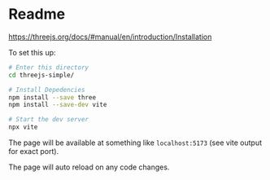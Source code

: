 # Readme

https://threejs.org/docs/#manual/en/introduction/Installation

To set this up:

```sh
# Enter this directory
cd threejs-simple/

# Install Depedencies
npm install --save three
npm install --save-dev vite

# Start the dev server
npx vite
```

The page will be available at something like `localhost:5173` (see vite output for exact port).

The page will auto reload on any code changes.
